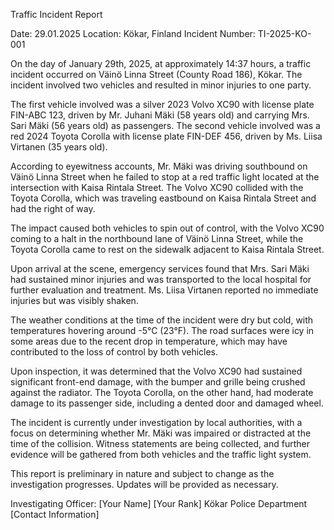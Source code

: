  Traffic Incident Report

Date: 29.01.2025
Location: Kökar, Finland
Incident Number: TI-2025-KO-001

On the day of January 29th, 2025, at approximately 14:37 hours, a traffic incident occurred on Väinö Linna Street (County Road 186), Kökar. The incident involved two vehicles and resulted in minor injuries to one party.

The first vehicle involved was a silver 2023 Volvo XC90 with license plate FIN-ABC 123, driven by Mr. Juhani Mäki (58 years old) and carrying Mrs. Sari Mäki (56 years old) as passengers. The second vehicle involved was a red 2024 Toyota Corolla with license plate FIN-DEF 456, driven by Ms. Liisa Virtanen (35 years old).

According to eyewitness accounts, Mr. Mäki was driving southbound on Väinö Linna Street when he failed to stop at a red traffic light located at the intersection with Kaisa Rintala Street. The Volvo XC90 collided with the Toyota Corolla, which was traveling eastbound on Kaisa Rintala Street and had the right of way.

The impact caused both vehicles to spin out of control, with the Volvo XC90 coming to a halt in the northbound lane of Väinö Linna Street, while the Toyota Corolla came to rest on the sidewalk adjacent to Kaisa Rintala Street.

Upon arrival at the scene, emergency services found that Mrs. Sari Mäki had sustained minor injuries and was transported to the local hospital for further evaluation and treatment. Ms. Liisa Virtanen reported no immediate injuries but was visibly shaken.

The weather conditions at the time of the incident were dry but cold, with temperatures hovering around -5°C (23°F). The road surfaces were icy in some areas due to the recent drop in temperature, which may have contributed to the loss of control by both vehicles.

Upon inspection, it was determined that the Volvo XC90 had sustained significant front-end damage, with the bumper and grille being crushed against the radiator. The Toyota Corolla, on the other hand, had moderate damage to its passenger side, including a dented door and damaged wheel.

The incident is currently under investigation by local authorities, with a focus on determining whether Mr. Mäki was impaired or distracted at the time of the collision. Witness statements are being collected, and further evidence will be gathered from both vehicles and the traffic light system.

This report is preliminary in nature and subject to change as the investigation progresses. Updates will be provided as necessary.

Investigating Officer:
[Your Name]
[Your Rank]
Kökar Police Department
[Contact Information]